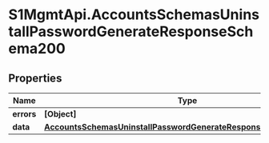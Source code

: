 # S1MgmtApi.AccountsSchemasUninstallPasswordGenerateResponseSchema200

## Properties
Name | Type | Description | Notes
------------ | ------------- | ------------- | -------------
**errors** | **[Object]** | Errors | [optional] 
**data** | [**AccountsSchemasUninstallPasswordGenerateResponseSchema200Data**](AccountsSchemasUninstallPasswordGenerateResponseSchema200Data.md) |  | [optional] 


